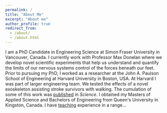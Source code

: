 ```yaml
---
permalink: /
title: "About Me"
excerpt: "About me"
author_profile: true
redirect_from: 
  - /about/
  - /about.html
---
```


I am a PhD Candidate in Engineering Science at Simon Fraser University in Vancouver, Canada. I currently work with Professor Max Donelan where we develop novel scientific experiments that help us understand and quantify the limits of our nervous systems control of the forces beneath our feet. Prior to pursuing my PhD, I worked as a researcher at the  John A. Paulson School of Engineering at Harvard University in Boston, USA. At Harvard I was part of larger engineering team. We tested the effects of a novel exoskeleton assisting stroke survivors with walking. The cumulation of some of this work was [published](publications) in *Science*. I obtained my Masters of Applied Science and Bachelors of Engineering from Queen's University in Kingston, Canada. I have [teaching](teaching) experience in a range...
